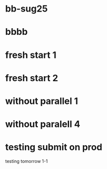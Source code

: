 # bb-sug25

# bbbb

# fresh start 1

# fresh start 2

# without parallel 1

# without paralell 4

# testing submit on prod

testing tomorrow
1-1